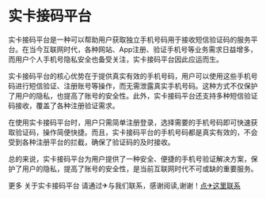 # 实卡接码平台

实卡接码平台是一种可以帮助用户获取独立手机号码用于接收短信验证码的服务平台。在当今互联网时代，各种网站、App注册、验证手机号等业务需求日益增多，而用户个人手机号隐私安全也备受关注，实卡接码平台因此应运而生。

实卡接码平台的核心优势在于提供真实有效的手机号码，用户可以使用这些手机号码进行短信验证、注册账号等操作，而无需泄露真实手机号码。这种方式不仅保护了用户的隐私，也提高了账号的安全性。此外，实卡接码平台还支持多种短信验证码接收，覆盖了各种注册验证需求。

在使用实卡接码平台时，用户只需简单注册登录，选择需要的手机号码即可快速获取验证码，操作简便快捷。而且，实卡接码平台的手机号码都是真实有效的，不会受到各种注册平台的拦截，确保了验证码的及时接收。

总的来说，实卡接码平台为用户提供了一种安全、便捷的手机号验证解决方案，保护了用户的隐私，提高了账号的安全性，是当前互联网时代不可或缺的重要服务。

更多 关于实卡接码平台 请通过✈与我们联系，感谢阅读,谢谢！[点✈这里联系](https://tg.k02.cc)